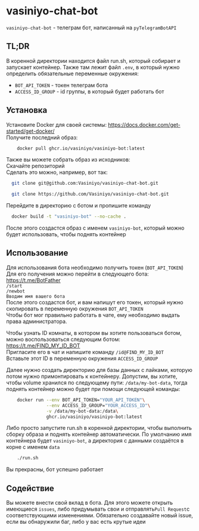 # vasiniyo-chat-bot

`vasiniyo-chat-bot` - телеграм бот, написанный на `pyTelegramBotAPI`

## TL;DR
В коренной директории находится файл run.sh, который собирает и запускает контейнер.
Также там лежит файл `.env`, в который нужно определить обязательные переменные окружения:

- `BOT_API_TOKEN` - токен телеграм бота
- `ACCESS_ID_GROUP` - id группы, в который будет работать бот

## Установка
Установите Docker для своей системы: https://docs.docker.com/get-started/get-docker/<br>
Получите последний образ:

```bash
    docker pull ghcr.io/vasiniyo/vasiniyo-bot:latest
```

Также вы можете собрать образ из исходников:<br>
Скачайте репозиторий<br>
Сделать это можно, например, вот так:
```bash
  git clone git@github.com:Vasiniyo/vasiniyo-chat-bot.git
```
```bash
  git clone https://github.com/Vasiniyo/vasiniyo-chat-bot.git
```
Перейдите в директорию с ботом и пропишите команду
```bash
  docker build -t "vasiniyo-bot" --no-cache .
```
После этого создастся образ с именем `vasiniyo-bot`, который можно будет использовать, чтобы поднять контейнер


## Использование
Для использования бота необходимо получить токен (`BOT_API_TOKEN`)<br>
Для его получения можно перейти в следующего бота: https://t.me/BotFather<br>
`/start`<br>
`/newbot`<br>
`Вводим имя вашего бота`<br>
После этого создастся бот, и вам напишут его токен, который нужно скопировать в переменную окружения `BOT_API_TOKEN`<br>
Чтобы бот мог правильно работать в чате, ему необходимо выдать права администратора.

Чтобы узнать ID комнаты, в котором вы хотите пользоваться ботом, можно воспользоваться следующим ботом: https://t.me/FIND_MY_ID_BOT<br>
Пригласите его в чат и напишите команду `/id@FIND_MY_ID_BOT`<br>
Вставьте этот ID в переменную окружения `ACCESS_ID_GROUP`

Далее нужно создать директорию для базы данных с лайками, которую потом нужно примонтировать к контейнеру.
Допустим, вы хотите, чтобы volume хранился по следующему пути: `/data/my-bot-data`, тогда поднять контейнер можно будет при помощи следующей команды:

```bash
    docker run --env BOT_API_TOKEN="YOUR_API_TOKEN"\
               --env ACCESS_ID_GROUP="YOUR_ACCESS_ID"\
               -v /data/my-bot-data:/data\
               ghcr.io/vasiniyo/vasiniyo-bot:latest
```
Либо просто запустите run.sh в коренной директории, чтобы выполнить сборку образа и поднять контейнер автоматически.
По умолчанию имя контейнера будет `vasiniyo-bot`, а директория с данными создаётся в корне с именем `data`
```bash
    ./run.sh
```

Вы прекрасны, бот успешно работает


## Содействие

Вы можете внести свой вклад в бота. Для этого можете открыть имеющиеся `issues`,
либо придумывать свои и отправлять`Pull Request`с соответствующими изменениями.
Обязательно создавайте новый issue, если вы обнаружили баг, либо у вас есть крутые идеи

